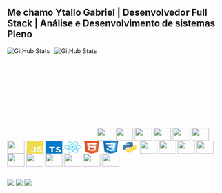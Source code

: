 ## Me chamo Ytallo Gabriel | Desenvolvedor Full Stack | Análise e Desenvolvimento de sistemas Pleno

<p>
  <img
    align="left"
    alt="GitHub Stats"
    height="200"
    style="padding-right: 10px"
    src="https://github-readme-stats.vercel.app/api?username=NexusStealth&show_icons=true&theme=tokyonight&include_all_commits=true&locale=pt-br"
    />

  <img
    align="left"
    alt="GitHub Stats"
    height="200"
    src="https://github-readme-stats.vercel.app/api/top-langs/?username=NexusStealth&theme=tokyonight&layout=compact&custom_title=Tecnologias&langs_count=9"
    />
</p><br>

<div style="display: inline_block"><br><br><br><br><br><br><br><br><br><br>
  <img align="center" height="30" width="40" src="https://cdn.jsdelivr.net/gh/devicons/devicon@latest/icons/vscode/vscode-original.svg" />
  <img align="center" height="30" width="40" src="https://cdn.jsdelivr.net/gh/devicons/devicon@latest/icons/pycharm/pycharm-original.svg" />
  <img align="center" height="30" width="40" src="https://cdn.jsdelivr.net/gh/devicons/devicon@latest/icons/intellij/intellij-original.svg" />
  <img align="center" height="30" width="40" src="https://cdn.jsdelivr.net/gh/devicons/devicon@latest/icons/kalilinux/kalilinux-original.svg" />
  <img align="center" height="30" width="40" src="https://cdn.jsdelivr.net/gh/devicons/devicon@latest/icons/git/git-original.svg" />
  <img align="center" height="30" width="40" src="https://cdn.jsdelivr.net/gh/devicons/devicon@latest/icons/firebase/firebase-original.svg" />
  <img align="center" height="30" width="40" src="https://cdn.jsdelivr.net/gh/devicons/devicon@latest/icons/mysql/mysql-original-wordmark.svg" />
  <img align="center" height="30" width="40" src="https://raw.githubusercontent.com/devicons/devicon/master/icons/javascript/javascript-plain.svg">
  <img align="center" height="30" width="40" src="https://raw.githubusercontent.com/devicons/devicon/master/icons/typescript/typescript-plain.svg">
  <img align="center" height="30" width="40" src="https://raw.githubusercontent.com/devicons/devicon/master/icons/react/react-original.svg">
  <img align="center" height="30" width="40" src="https://raw.githubusercontent.com/devicons/devicon/master/icons/html5/html5-original.svg">
  <img align="center" height="30" width="40" src="https://raw.githubusercontent.com/devicons/devicon/master/icons/css3/css3-original.svg">
  <img align="center" height="30" width="40" src="https://raw.githubusercontent.com/devicons/devicon/master/icons/python/python-original.svg">
  <img align="center" height="30" width="40" src="https://cdn.jsdelivr.net/gh/devicons/devicon@latest/icons/androidstudio/androidstudio-original.svg"
  <img  align="center" height="30" width="40" src="https://cdn.jsdelivr.net/gh/devicons/devicon@latest/icons/arduino/arduino-original.svg"/>
  <img  align="center" height="30" width="40" src="https://cdn.jsdelivr.net/gh/devicons/devicon@latest/icons/bash/bash-plain.svg" />
  <img  align="center" height="30" width="40" src="https://cdn.jsdelivr.net/gh/devicons/devicon@latest/icons/canva/canva-original.svg" />
  <img  align="center" height="30" width="40" src="https://cdn.jsdelivr.net/gh/devicons/devicon@latest/icons/chrome/chrome-original-wordmark.svg" />
  <img  align="center" height="30" width="40" src="https://cdn.jsdelivr.net/gh/devicons/devicon@latest/icons/cloudflare/cloudflare-original-wordmark.svg" />
  <img  align="center" height="30" width="40" src="https://cdn.jsdelivr.net/gh/devicons/devicon@latest/icons/expo/expo-original-wordmark.svg" />
  <img  align="center" height="30" width="40" src="https://cdn.jsdelivr.net/gh/devicons/devicon@latest/icons/npm/npm-original.svg" />
  <img  align="center" height="30" width="40" src="https://cdn.jsdelivr.net/gh/devicons/devicon@latest/icons/perl/perl-original.svg" />
  <img  align="center" height="30" width="40" src="https://cdn.jsdelivr.net/gh/devicons/devicon@latest/icons/vitejs/vitejs-original.svg" />
  <img  align="center" height="30" width="40" src="https://cdn.jsdelivr.net/gh/devicons/devicon@latest/icons/zsh/zsh-original.svg" />
</div>
  
  ##
 
<div> 
  <a href="https://www.instagram.com/ytallo_gabriel.dev" target="_blank"><img src="https://img.shields.io/badge/-Instagram-%23E4405F?style=for-the-badge&logo=instagram&logoColor=white" target="_blank"></a>
  <a href="www.linkedin.com/in/ytallo-gabriel-863899279" target="_blank"><img src="https://img.shields.io/badge/-LinkedIn-%230077B5?style=for-the-badge&logo=linkedin&logoColor=white" target="_blank"></a>
  <a href="https://wa.me/5581994323471" target="_blank"><img src="https://img.shields.io/badge/-LinkedIn-%230077B5?style=for-the-badge&logo=linkedin&logoColor=white" target="_blank"></a>
</div>
